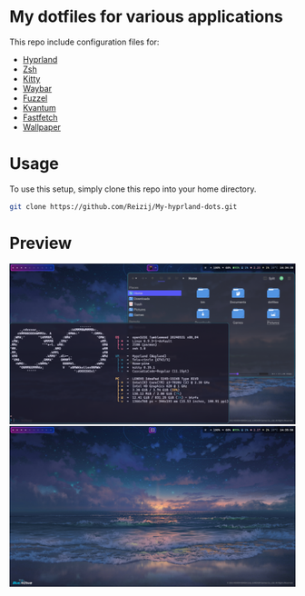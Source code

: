# **My dotfiles for various applications**

This repo include configuration files for:
- [Hyprland](https://github.com/Reizij/My-hyprland-dots/tree/main/.config/hypr)
- [Zsh](https://github.com/Reizij/My-hyprland-dots/blob/main/.zshrc)
- [Kitty](https://github.com/Reizij/My-hyprland-dots/tree/main/.config/kitty)
- [Waybar](https://github.com/Reizij/My-hyprland-dots/tree/main/.config/waybar)
- [Fuzzel](https://github.com/Reizij/My-hyprland-dots/tree/main/.config/fuzzel)
- [Kvantum](https://github.com/Reizij/My-hyprland-dots/tree/main/.config/Kvantum)
- [Fastfetch](https://github.com/Reizij/My-hyprland-dots/tree/main/.config/fastfetch)
- [Wallpaper](https://whvn.cc/3zmr6y)

# **Usage**
To use this setup, simply clone this repo into your home directory.

  ```bash
  git clone https://github.com/Reizij/My-hyprland-dots.git

```


# **Preview**
<img src="https://github.com/Reizij/My-hyprland-dots/blob/main/preview.png">

<img src="https://github.com/Reizij/My-hyprland-dots/blob/main/preview2.png">
